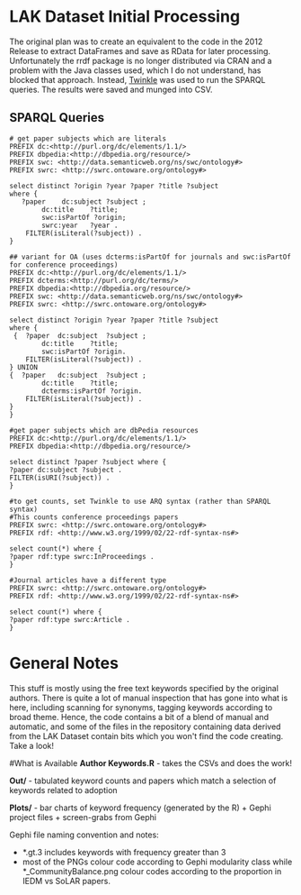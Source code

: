 # LAK Dataset Initial Processing
The original plan was to create an equivalent to the code in the 2012 Release to extract DataFrames and save as RData for later processing. Unfortunately the rrdf package is no longer distributed via CRAN and a problem with the Java classes used, which I do not understand, has blocked that approach. Instead, [Twinkle](http://www.ldodds.com/projects/twinkle/) was used to run the SPARQL queries. The results were saved and munged into CSV.

## SPARQL Queries
```
# get paper subjects which are literals
PREFIX dc:<http://purl.org/dc/elements/1.1/>
PREFIX dbpedia:<http://dbpedia.org/resource/>
PREFIX swc: <http://data.semanticweb.org/ns/swc/ontology#>
PREFIX swrc: <http://swrc.ontoware.org/ontology#>

select distinct ?origin ?year ?paper ?title ?subject
where {
   ?paper    dc:subject	?subject ;
		dc:title 	?title;
		swc:isPartOf ?origin;
		swrc:year 	?year .
	FILTER(isLiteral(?subject)) .
}
```

```
## variant for OA (uses dcterms:isPartOf for journals and swc:isPartOf for conference proceedings)
PREFIX dc:<http://purl.org/dc/elements/1.1/>
PREFIX dcterms:<http://purl.org/dc/terms/>
PREFIX dbpedia:<http://dbpedia.org/resource/>
PREFIX swc: <http://data.semanticweb.org/ns/swc/ontology#>
PREFIX swrc: <http://swrc.ontoware.org/ontology#>

select distinct ?origin ?year ?paper ?title ?subject
where {
 {  ?paper 	dc:subject	?subject ;
		dc:title 	?title;
		swc:isPartOf ?origin.
	FILTER(isLiteral(?subject)) .
} UNION
{  ?paper 	dc:subject	?subject ;
		dc:title 	?title;
		dcterms:isPartOf ?origin.
	FILTER(isLiteral(?subject)) .
}
}
```

```
#get paper subjects which are dbPedia resources
PREFIX dc:<http://purl.org/dc/elements/1.1/>
PREFIX dbpedia:<http://dbpedia.org/resource/>

select distinct ?paper ?subject where {
?paper dc:subject ?subject .
FILTER(isURI(?subject)) .
}
```

```
#to get counts, set Twinkle to use ARQ syntax (rather than SPARQL syntax)
#This counts conference proceedings papers
PREFIX swrc: <http://swrc.ontoware.org/ontology#>
PREFIX rdf: <http://www.w3.org/1999/02/22-rdf-syntax-ns#>

select count(*) where {
?paper rdf:type swrc:InProceedings .
}
```

```
#Journal articles have a different type
PREFIX swrc: <http://swrc.ontoware.org/ontology#>
PREFIX rdf: <http://www.w3.org/1999/02/22-rdf-syntax-ns#>

select count(*) where {
?paper rdf:type swrc:Article .
}
```

# General Notes
This stuff is mostly using the free text keywords specified by the original authors. There is quite a lot of manual inspection that has gone into what is here, including scanning for synonyms, tagging keywords according to broad theme. Hence, the code contains a bit of a blend of manual and automatic, and some of the files in the repository containing data derived from the LAK Dataset contain bits which you won't find the code creating. Take a look!

#What is Available
**Author Keywords.R** - takes the CSVs and does the work!

**Out/** - tabulated keyword counts and papers which match a selection of keywords related to adoption

**Plots/** - bar charts of keyword frequency (generated by the R) + Gephi project files + screen-grabs from Gephi

Gephi file naming convention and notes:
* *.gt.3 includes keywords with frequency greater than 3
* most of the PNGs colour code according to Gephi modularity class while *_CommunityBalance.png colour codes according to the proportion in IEDM vs SoLAR papers.


